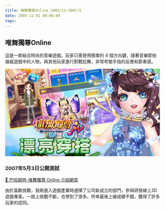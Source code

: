 ```yaml
---
title: 唯舞獨尊Online 2005/12~2007/5
date: 2005-12-01 00:00:00
tags:
---
```


## 唯舞獨尊Online
這是一款結合時尚的音樂遊戲，玩家只需使用簡單的 4 個方向鍵，隨著音樂節拍操縱遊戲中的人物，與其他玩家進行對戰尬舞，非常考驗手指的反應和節奏感。

![唯舞獨尊Online](../images/we_online.jpeg)

### 2007年5月3日公開測試

[🔗 巴哈姆特-唯舞獨尊 Online 介紹網頁](https://acg.gamer.com.tw/acgDetail.php?s=10967)

由於喜歡挑戰，我剛進入遊戲產業時選擇了公司新成立的部門，參與研發線上3D遊戲專案。一路上挑戰不斷，也學到了很多。所幸最後上線成績不錯，獲得了許多玩家的認同。
